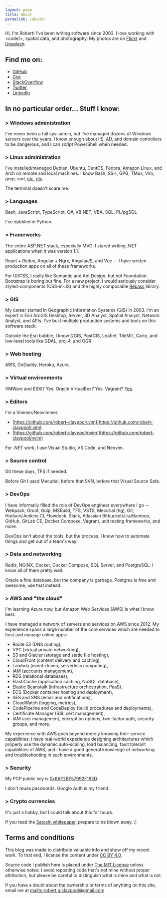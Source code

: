 ```yaml
---
layout: page
title: About
permalink: /about/
---
```


Hi, I'm Robert! I've been writing software since 2003.
I love working with &lt;code/&gt;, spatial data, and photography.
My photos are on [Flickr](https://www.flickr.com/people/35106989@N08/) and
[Unsplash](https://unsplash.com/@robert_claypool).

## Find me on:
* [GitHub](https://github.com/robert-claypool)
* [Gist](https://gist.github.com/robert-claypool)
* [StackOverflow](https://stackoverflow.com/users/23566/robert-claypool)
* [Twitter](https://twitter.com/#!/robertclaypool)
* [LinkedIn](https://www.linkedin.com/in/robertclaypool)

## In no particular order... Stuff I know:

### > Windows administration
I've never been a full sys-admin, but I've managed dozens of Windows
servers over the years. I know enough about IIS, AD, and domain
controllers to be dangerous, and I can script PowerShell when needed.

### > Linux administration
I've installed/managed Debian, Ubuntu, CentOS, Fedora, Amazon Linux, and
Arch on remote and local machines. I know Bash, SSH, GPG, TMux, Vim, grep, sed,
[etc](https://sanctum.geek.nz/arabesque/series/unix-as-ide/),
[etc](https://github.com/jlevy/the-art-of-command-line).

The terminal doesn't scare me.

### > Languages
Bash, JavaScript, TypeScript, C#, VB.NET, VBA, SQL, PL/pgSQL

I've dabbled in Python.

### > Frameworks
The entire ASP.NET stack, especially MVC. I stared writing .NET applications
when it was version 1.1.

React + Redux, Angular + Ngrx, AngularJS, and Vue -- I have written production
apps on all of these frameworks.

For UI/CSS, I really like Semantic and Ant Design, but not Foundation.
Bootstrap is boring but fine. For a new project, I would seriously
consider styled-components (CSS-in-JS) and the highly composable
[Rebass](http://jxnblk.com/rebass/) library.

### > GIS
My career started in Geographic Information Systems (GIS) in 2003. I'm an
expert in Esri ArcGIS Desktop, Server, 3D Analyst, Spatial Analyst,
Network Analyst, and APIs. I've built multiple production systems and tools
on this software stack.

Outside the Esri bubble, I know QGIS, PostGIS, Leaflet, TileMill, Carto, and
low-level tools like GDAL, proj.4, and OGR.

### > Web hosting
AWS, GoDaddy, Heroku, Azure.

### > Virtual environments
VMWare and ESXi? Yes. Oracle VirtualBox? Yes.
Vagrant? [Yes](https://github.com/robert-claypool/dotfiles/tree/master/vagrant).

### > Editors
I'm a Vimmer/Neovimmer.
* [https://github.com/robert-claypool/.vim](https://github.com/robert-claypool/.vim)
* [https://github.com/robert-claypool/nvim](https://github.com/robert-claypool/nvim)

For .NET work, I use Visual Studio, VS Code, and Neovim.

### > Source control
Git these days, TFS if needed.

Before Git I used Mecurial, before that SVN, before that Visual Source Safe.

### > DevOps
I have informally filled the role of DevOps engineer everywhere I go -- Webpack,
Grunt, Gulp, MSBuild, TFS, VSTS, Mecurial (hg), Git, Hudson/Jenkins CI,
Flowdock, Slack, Atlassian Bitbucket/Jira/Bamboo, GitHub, GitLab CE,
Docker Compose, Vagrant, unit testing frameworks, and more.

DevOps isn't about the tools, but the process. I know how to automate things
and get out of a team's way.

### > Data and networking
Redis, NGINX, Docker, Docker Compose, SQL Server, and PostgreSQL. I know
all of them pretty well.

Oracle a fine database, but the company is garbage. Postgres is free and
awesome, use that instead.

### > AWS and "the cloud"
I'm learning Azure now, but Amazon Web Services (AWS) is what I know best.

I have managed a network of servers and services on AWS since 2012.
My experience spans a large number of the core services which are needed to
host and manage online apps:

* Route 53 (DNS routing),
* VPC (virtual private networking),
* S3 and Glacier (storage and static file hosting),
* CloudFront (content delivery and caching),
* Lambda (event-driven, serverless computing),
* IAM (accounts management),
* RDS (relational databases),
* ElastiCache (application caching, NoSQL database),
* Elastic Beanstalk (infrastructure orchestration, PaaS),
* ECS (Docker container hosting and deployment),
* SES and SNS (email and notifications),
* CloudWatch (logging, metrics),
* CodePipeline and CodeDeploy (build procedures and deployments),
* Certificate Manager (SSL cert management),
* IAM user management, encryption options, two-factor auth, security groups, and more.

My experience with AWS goes beyond merely knowing their service capabilities;
I have real-world experience designing architectures which properly use the
dynamic auto-scaling, load balancing, fault tolerant capabilities of AWS,
and I have a good general knowledge of networking and troubleshooting in
such environments.

### > Security
My PGP public key is
[0x6AF2BF57992F19ED](https://pgp.mit.edu/pks/lookup?op=vindex&search=0x6AF2BF57992F19ED).

I don't reuse passwords. Google Auth is my friend.

### > Crypto currencies
It's just a hobby, but I could talk about this for hours.

If you read the [Satoshi whitepaper](https://bitcoin.org/bitcoin.pdf),
prepare to be blown away. :)

## Terms and conditions
This blog was made to distribute valuable info and show off my recent
work. To that end, I license the content under
[CC BY 4.0](https://creativecommons.org/licenses/by/4.0/).

Source code I publish here is placed under
[The MIT License](https://opensource.org/licenses/mit-license.php) unless
otherwise noted. I avoid reposting code that's not mine without proper
attribution, but please be careful to distinguish what is mine and what is not.

If you have a doubt about the ownership or terms of anything on this site,
email me at <mailto:robert.g.claypool@gmail.com>
